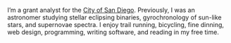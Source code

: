 I’m a grant analyst for the [City of San Diego](https://www.sandiego.gov). Previously, I was an astronomer studying stellar eclipsing binaries, gyrochronology of sun-like stars, and supernovae spectra. I enjoy trail running, bicycling, fine dinning, web design, programming, writing software, and reading in my free time.
